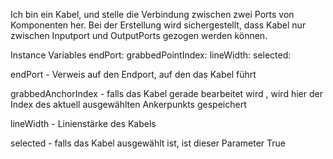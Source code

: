 Ich bin ein Kabel, und stelle die Verbindung zwischen zwei Ports von Komponenten her. Bei der Erstellung wird sichergestellt, dass Kabel nur zwischen Inputport und OutputPorts gezogen werden können.

Instance Variables
	endPort:				<EpicPort>
	grabbedPointIndex:		<Integer>
	lineWidth:				<Integer>
	selected:				<Boolean>

endPort
	- Verweis auf den Endport, auf den das Kabel führt

grabbedAnchorIndex
	- falls das Kabel gerade bearbeitet wird , wird hier der Index des aktuell ausgewählten 		Ankerpunkts gespeichert

lineWidth
	- Linienstärke des Kabels

selected
	- falls das Kabel ausgewählt ist, ist dieser Parameter True
